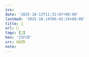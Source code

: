 ```yaml
---
ivs:
date: '2025-10-13T11:32:07+08:00'
lastmod: '2025-10-14T06:42:24+08:00'
title: 󰫲
url: 󰫲
tags: [𥿋]
hex: '25FCB'
src: GHZR
note:
---
```

